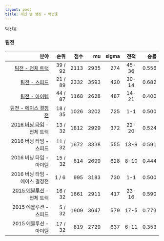 ```yaml
---
layout: post
title: 개인 별 랭킹 - 박건웅
---
```


박건웅


### 팀전

| 분야 | 순위 | 점수 | mu | sigma | 전적 | 승률 |
|---:|---:|---:|---:|---:|:---:|---:|
| [팀전 - 전체 트랙](../team-full) | 39 / 92 | 2113 | 2935 | 274 | 45-36 | 0.556 |
| [팀전 - 스피드](../team-speed) | 21 / 89 | 2332 | 3593 | 420 | 30-14 | 0.682 |
| [팀전 - 아이템](../team-item) | 44 / 87 | 1168 | 2628 | 487 | 14-21 | 0.400 |
| [팀전 - 에이스 결정전](../team-ace) | 18 / 35 | 1026 | 3202 | 725 | 1-1 | 0.500 |
| [2016 버닝 타임](../teams-t2016_1) - 전체 트랙 | 13 / 32 | 1812 | 2929 | 372 | 22-20 | 0.524 |
| 2016 버닝 타임 - 스피드 | 11 / 32 | 1672 | 3338 | 555 | 13-9 | 0.591 |
| 2016 버닝 타임 - 아이템 | 15 / 32 | 814 | 2699 | 628 | 8-10 | 0.444 |
| 2016 버닝 타임 - 에이스 결정전 | 1 / 6 | 995 | 3183 | 730 | 1-1 | 0.500 |
| [2015 에볼루션](../teams-t2015_1) - 전체 트랙 | 16 / 32 | 1661 | 2911 | 417 | 23-16 | 0.590 |
| 2015 에볼루션 - 스피드 | 5 / 32 | 1909 | 3647 | 579 | 17-5 | 0.773 |
| 2015 에볼루션 - 아이템 | 17 / 32 | 819 | 2729 | 637 | 6-11 | 0.353 |
